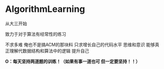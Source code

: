 # AlgorithmLearning

从大三开始

致力于对于算法有经常性的练习

不求多难 俺也不是搞ACM的那块料
只求增长自己的代码水平 思维和意识
能够真正理解代数据结构和算法中的逻辑
提升自己

**O：每天坚持两道题的训练！（如果有事一道也可 但一定要坚持！！）**